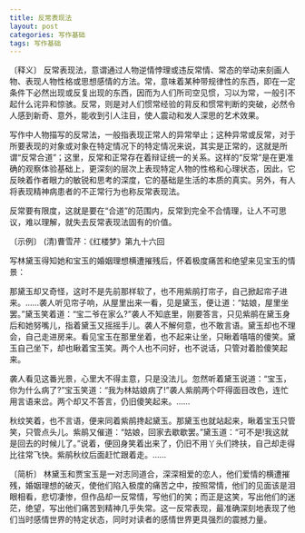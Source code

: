 ```yaml
---
title: 反常表现法
layout: post
categories: 写作基础
tags: 写作基础
---
```


〔释义〕 反常表现法，意谓通过人物逆情悖理或违反常情、常态的举动来刻画人物、表现人物性格或思想感情的方法。常，意味着某种带规律性的东西，即在一定条件下必然出现或反复出现的东西，因而为人们所司空见惯，习以为常，一般引不起什么诧异和惊骇。反常，则是对人们惯常经验的背反和惯常判断的突破，必然令人感到新奇、意外，能收到引人注目，使人震动和发人深思的艺术效果。

写作中人物描写的反常法，一般指表现正常人的异常举止；这种异常或反常，对于所要表现的对象或对象在特定情况下的特定情况来说，其实是正常的，这就是所谓“反常合道”；这里，反常和正常存在着辩证统一的关系。这样的“反常”是在更准确的观察体验基础上，更深刻的层次上表现特定人物的性格和心理状态，因此，它反映着作者眼力的敏锐和思考的深度，它的基础是生活的本质的真实。另外，有人将表现精神病患者的不正常行为也称反常表现法。

反常要有限度，这就是要在“合道”的范围内，反常到完全不合情理，让人不可思议，难以理解，就失去反常表现法固有的价值。

〔示例〕 (清)曹雪芹：《红楼梦》第九十六回

写林黛玉得知她和宝玉的婚姻理想横遭摧残后，怀着极度痛苦和绝望来见宝玉的情景：

那黛玉却又奇怪，这时不是先前那样软了，也不用紫鹃打帘子，自己掀起帘子进来。……袭人听见帘子响，从屋里出来一看，见是黛玉，便让道：“姑娘，屋里坐罢。”黛玉笑着道：“宝二爷在家么?”袭人不知底里，刚要答言，只见紫鹃在黛玉身后和她努嘴儿，指着黛玉又摇摇手儿。袭人不解何意，也不敢言语。黛玉却也不理会，自己走进房来。看见宝玉在那里坐着，也不起来让坐，只瞅着嘻嘻的傻笑。黛玉自己坐下，却也瞅着宝玉笑。两个人也不问好，也不说话，只管对着脸傻笑起来。

袭人看见这番光景，心里大不得主意，只是没法儿。忽然听着黛玉说道：“宝玉，你为什么病了?”宝玉笑道：“我为林姑娘病了!”袭人紫鹃两个吓得面目改色，连忙用言语来岔。两个却又不答言，仍旧傻笑起来。……

秋纹笑着，也不言语，便来同着紫鹃搀起黛玉。那黛玉也就站起来，瞅着宝玉只管笑，只管点头儿。紫鹃又催道：“姑娘，回家去歇歇罢。”黛玉道：“可不是!我这就是回去的时候儿了。”说着，便回身笑着出来了，仍旧不用丫头们搀扶，自己却走得比往常飞快。紫鹃秋纹后面赶忙跟着走。……

〔简析〕 林黛玉和贾宝玉是一对志同道合，深深相爱的恋人，他们爱情的横遭摧残，婚姻理想的破灭，使他们陷入极度的痛苦之中，按照常情，他们的见面该是泪眼相看，悲切凄惨，但作品却一反常情，写他们的笑；而正是这笑，写出他们的迷茫，绝望，写出他们痛苦到精神几乎失常。这一反常表现，最准确深刻地表现了他们当时感情世界的特定状态，同时对读者的感情世界更具强烈的震撼力量。 